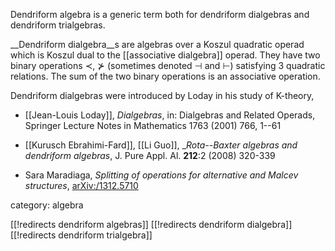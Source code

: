 Dendriform algebra is a generic term both for dendriform dialgebras and dendriform trialgebras.

__Dendriform dialgebra__s are algebras over a Koszul quadratic operad which is Koszul dual to the [[associative dialgebra]] operad. They have two binary operations $\prec$, $\nsucc$ (sometimes denoted $\dashv$ and $\vdash$) satisfying 3 quadratic relations. The sum of the two binary operations is an associative operation. 

Dendriform dialgebras were introduced by Loday in his study of K-theory,

* [[Jean-Louis Loday]], _Dialgebras_, in: Dialgebras and Related Operads, Springer Lecture Notes in Mathematics 1763 (2001) 766, 1--61

* [[Kurusch Ebrahimi-Fard]], [[Li Guo]], __Rota--Baxter algebras and dendriform algebras_, J. Pure Appl. Al. __212__:2 (2008) 320-339
* Sara Maradiaga, _Splitting of operations for alternative and Malcev structures_, [arXiv:/1312.5710](https://arxiv.org/abs/1312.5710)

category: algebra

[[!redirects dendriform algebras]]
[[!redirects dendriform dialgebra]]
[[!redirects dendriform trialgebra]]

